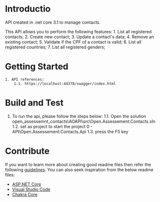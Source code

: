# Introductio
API created in .net core 3.1 to manage contacts.

This API allows you to perform the following features:
    1. List all registered contacts;
    2. Create new contact;
    3. Update a contact's data;
    4. Remove an existing contact;
    5. Validate if the CPF of a contact is valid;
    6. List all registered countries;
    7. List all registered genders;
# Getting Started
    1. API references:
        1.1. https://localhost:44378/swagger/index.html 

# Build and Test

1. To run the api, please follow the steps below:
    1.1. Open the solution open_assessemnt_contacts\AOAPI\src\Open.Assessement.Contacts.sln
    1.2. set as project to start the project 0 - API\Open.Assessement.Contacts.Api
    1.3. press the F5 key

# Contribute


If you want to learn more about creating good readme files then refer the following [guidelines](https://www.visualstudio.com/en-us/docs/git/create-a-readme). You can also seek inspiration from the below readme files:
- [ASP.NET Core](https://github.com/aspnet/Home)
- [Visual Studio Code](https://github.com/Microsoft/vscode)
- [Chakra Core](https://github.com/Microsoft/ChakraCore)